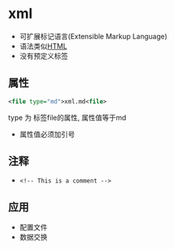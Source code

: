 # xml

- 可扩展标记语言(Extensible Markup Language)
- 语法类似[HTML](html.md)
- 没有预定义标签

## 属性

```xml
<file type="md">xml.md<file>
```

type 为 标签file的属性, 属性值等于md

- 属性值必须加引号

## 注释

- `<!-- This is a comment -->`

## 应用

- 配置文件
- 数据交换